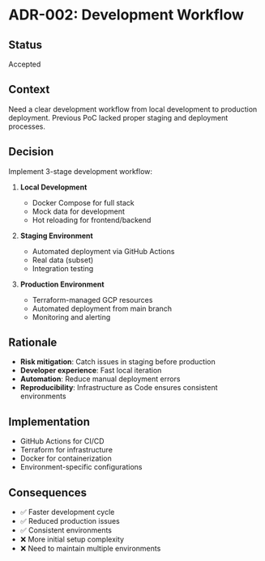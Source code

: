 # ADR-002: Development Workflow

## Status

Accepted

## Context

Need a clear development workflow from local development to production deployment. Previous PoC lacked proper staging and deployment processes.

## Decision

Implement 3-stage development workflow:

1. **Local Development**
   - Docker Compose for full stack
   - Mock data for development
   - Hot reloading for frontend/backend

2. **Staging Environment**
   - Automated deployment via GitHub Actions
   - Real data (subset)
   - Integration testing

3. **Production Environment**
   - Terraform-managed GCP resources
   - Automated deployment from main branch
   - Monitoring and alerting

## Rationale

- **Risk mitigation**: Catch issues in staging before production
- **Developer experience**: Fast local iteration
- **Automation**: Reduce manual deployment errors
- **Reproducibility**: Infrastructure as Code ensures consistent environments

## Implementation

- GitHub Actions for CI/CD
- Terraform for infrastructure
- Docker for containerization
- Environment-specific configurations

## Consequences

- ✅ Faster development cycle
- ✅ Reduced production issues
- ✅ Consistent environments
- ❌ More initial setup complexity
- ❌ Need to maintain multiple environments

